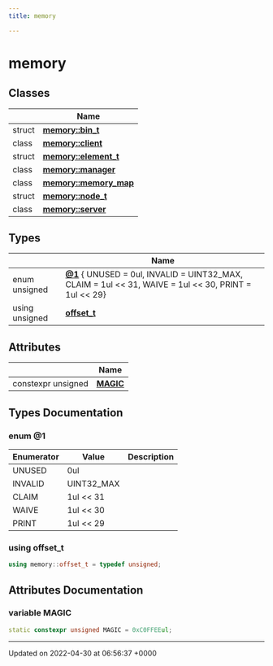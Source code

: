 ```yaml
---
title: memory

---
```


# memory



## Classes

|                | Name           |
| -------------- | -------------- |
| struct | **[memory::bin_t](Classes/structmemory_1_1bin__t.md)**  |
| class | **[memory::client](Classes/classmemory_1_1client.md)**  |
| struct | **[memory::element_t](Classes/structmemory_1_1element__t.md)**  |
| class | **[memory::manager](Classes/classmemory_1_1manager.md)**  |
| class | **[memory::memory_map](Classes/classmemory_1_1memory__map.md)**  |
| struct | **[memory::node_t](Classes/structmemory_1_1node__t.md)**  |
| class | **[memory::server](Classes/classmemory_1_1server.md)**  |

## Types

|                | Name           |
| -------------- | -------------- |
| enum unsigned | **[@1](Namespaces/namespacememory.md#enum-@1)** { UNUSED = 0ul, INVALID = UINT32_MAX, CLAIM = 1ul << 31, WAIVE = 1ul << 30, PRINT = 1ul << 29} |
| using unsigned | **[offset_t](Namespaces/namespacememory.md#using-offset-t)**  |

## Attributes

|                | Name           |
| -------------- | -------------- |
| constexpr unsigned | **[MAGIC](Namespaces/namespacememory.md#variable-magic)**  |

## Types Documentation

### enum @1

| Enumerator | Value | Description |
| ---------- | ----- | ----------- |
| UNUSED | 0ul|   |
| INVALID | UINT32_MAX|   |
| CLAIM | 1ul << 31|   |
| WAIVE | 1ul << 30|   |
| PRINT | 1ul << 29|   |




### using offset_t

```cpp
using memory::offset_t = typedef unsigned;
```




## Attributes Documentation

### variable MAGIC

```cpp
static constexpr unsigned MAGIC = 0xC0FFEEul;
```





-------------------------------

Updated on 2022-04-30 at 06:56:37 +0000
